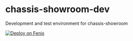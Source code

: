 # chassis-showroom-dev
Development and test environment for chassis-showroom

[![Deploy on Fenix](https://cdn.author.io/fenix/smallbadge.png)](https://goo.gl/07Wlky)
